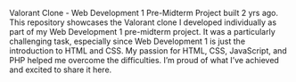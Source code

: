 Valorant Clone - Web Development 1 Pre-Midterm Project built 2 yrs ago.
This repository showcases the Valorant clone I developed individually as part of my Web Development 1 pre-midterm project. It was a particularly challenging task, especially since Web Development 1 is just the introduction to HTML and CSS. My passion for HTML, CSS, JavaScript, and PHP helped me overcome the difficulties. I’m proud of what I’ve achieved and excited to share it here.

